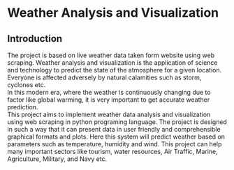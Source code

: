 <h1>Weather Analysis and Visualization</h1>
<h2>Introduction</h2>

The project is based on live weather data taken form website using web scraping. 
Weather analysis and visualization is the application of science and technology to predict the state of the atmosphere for a given location.
Everyone is affected adversely by natural calamities such as storm, cyclones etc. 
<br>
In this modern era, where the weather is continuously changing due to factor like global warming, it is very important to get accurate weather
prediction. 
<br>
This project aims to implement weather data analysis and visualization using web scraping in python programing language. The project is designed in such a way that it can present data in user friendly and
comprehensible graphical formats and plots. Here this system will predict
weather based on parameters such as temperature, humidity and wind. This
project can help many important sectors like tourism, water resources, Air
Traffic, Marine, Agriculture, Military, and Navy etc.
